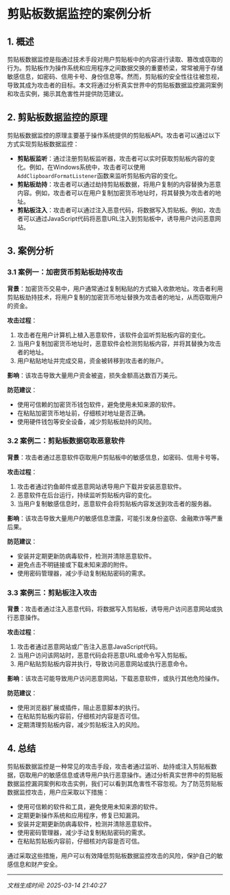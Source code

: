 # 剪贴板数据监控的案例分析

## 1. 概述

剪贴板数据监控是指通过技术手段对用户剪贴板中的内容进行读取、篡改或窃取的行为。剪贴板作为操作系统和应用程序之间数据交换的重要桥梁，常常被用于存储敏感信息，如密码、信用卡号、身份信息等。然而，剪贴板的安全性往往被忽视，导致其成为攻击者的目标。本文将通过分析真实世界中的剪贴板数据监控漏洞案例和攻击实例，揭示其危害性并提供防范建议。

## 2. 剪贴板数据监控的原理

剪贴板数据监控的原理主要基于操作系统提供的剪贴板API。攻击者可以通过以下方式实现剪贴板数据监控：

- **剪贴板监听**：通过注册剪贴板监听器，攻击者可以实时获取剪贴板内容的变化。例如，在Windows系统中，攻击者可以使用`AddClipboardFormatListener`函数来监听剪贴板内容的变化。
- **剪贴板劫持**：攻击者可以通过劫持剪贴板数据，将用户复制的内容替换为恶意内容。例如，攻击者可以在用户复制加密货币地址时，将其替换为攻击者的地址。
- **剪贴板注入**：攻击者可以通过注入恶意代码，将数据写入剪贴板。例如，攻击者可以通过JavaScript代码将恶意URL注入到剪贴板中，诱导用户访问恶意网站。

## 3. 案例分析

### 3.1 案例一：加密货币剪贴板劫持攻击

**背景**：加密货币交易中，用户通常通过复制粘贴的方式输入收款地址。攻击者利用剪贴板劫持技术，将用户复制的加密货币地址替换为攻击者的地址，从而窃取用户的资金。

**攻击过程**：
1. 攻击者在用户计算机上植入恶意软件，该软件会监听剪贴板内容的变化。
2. 当用户复制加密货币地址时，恶意软件会检测剪贴板内容，并将其替换为攻击者的地址。
3. 用户粘贴地址并完成交易，资金被转移到攻击者的账户。

**影响**：该攻击导致大量用户资金被盗，损失金额高达数百万美元。

**防范建议**：
- 使用可信赖的加密货币钱包软件，避免使用未知来源的软件。
- 在粘贴加密货币地址前，仔细核对地址是否正确。
- 使用硬件钱包等安全设备，减少剪贴板劫持的风险。

### 3.2 案例二：剪贴板数据窃取恶意软件

**背景**：攻击者通过恶意软件窃取用户剪贴板中的敏感信息，如密码、信用卡号等。

**攻击过程**：
1. 攻击者通过钓鱼邮件或恶意网站诱导用户下载并安装恶意软件。
2. 恶意软件在后台运行，持续监听剪贴板内容的变化。
3. 当用户复制敏感信息时，恶意软件会将剪贴板内容发送到攻击者的服务器。

**影响**：该攻击导致大量用户的敏感信息泄露，可能引发身份盗窃、金融欺诈等严重后果。

**防范建议**：
- 安装并定期更新防病毒软件，检测并清除恶意软件。
- 避免点击不明链接或下载未知来源的附件。
- 使用密码管理器，减少手动复制粘贴密码的需求。

### 3.3 案例三：剪贴板注入攻击

**背景**：攻击者通过注入恶意代码，将数据写入剪贴板，诱导用户访问恶意网站或执行恶意操作。

**攻击过程**：
1. 攻击者通过恶意网站或广告注入恶意JavaScript代码。
2. 当用户访问该网站时，恶意代码会将恶意URL或命令写入剪贴板。
3. 用户粘贴剪贴板内容并执行，导致访问恶意网站或执行恶意命令。

**影响**：该攻击可能导致用户访问恶意网站，下载恶意软件，或执行其他危险操作。

**防范建议**：
- 使用浏览器扩展或插件，阻止恶意脚本的执行。
- 在粘贴剪贴板内容前，仔细核对内容是否可信。
- 定期清理剪贴板内容，减少剪贴板注入的风险。

## 4. 总结

剪贴板数据监控是一种常见的攻击手段，攻击者通过监听、劫持或注入剪贴板数据，窃取用户的敏感信息或诱导用户执行恶意操作。通过分析真实世界中的剪贴板数据监控漏洞案例和攻击实例，我们可以看到其危害性不容忽视。为了防范剪贴板数据监控攻击，用户应采取以下措施：

- 使用可信赖的软件和工具，避免使用未知来源的软件。
- 定期更新操作系统和应用程序，修复已知漏洞。
- 安装并定期更新防病毒软件，检测并清除恶意软件。
- 使用密码管理器，减少手动复制粘贴密码的需求。
- 在粘贴剪贴板内容前，仔细核对内容是否可信。

通过采取这些措施，用户可以有效降低剪贴板数据监控攻击的风险，保护自己的敏感信息和财产安全。

---

*文档生成时间: 2025-03-14 21:40:27*
